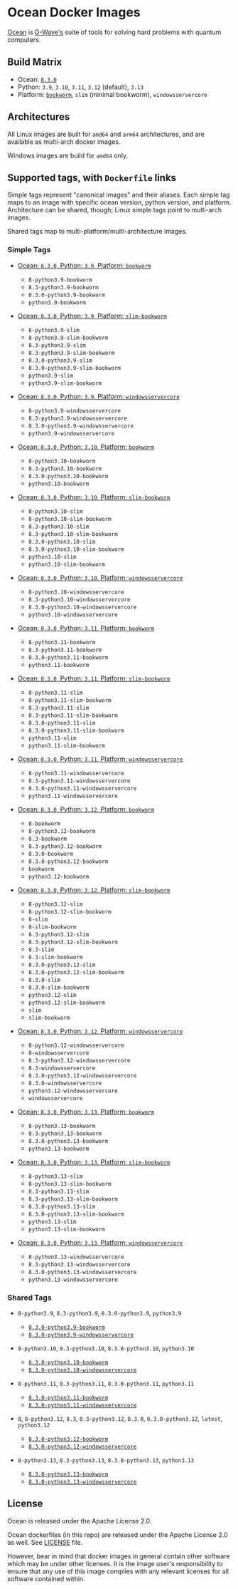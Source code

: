 # Ocean Docker Images

[Ocean](https://docs.dwavequantum.com/en/latest/ocean/) is
[D-Wave's](<https://www.dwavesys.com>) suite of tools for solving hard problems
with quantum computers.


## Build Matrix

- Ocean: [`8.3.0`](https://github.com/dwavesystems/dwave-ocean-sdk/releases/8.3.0)
- Python: `3.9`, `3.10`, `3.11`, `3.12` (default), `3.13`
- Platform: [`bookworm`](https://wiki.debian.org/DebianBookworm), `slim` (minimal bookworm), `windowsservercore`


## Architectures

All Linux images are built for `amd64` and `arm64` architectures, and are available
as multi-arch docker images.

Windows images are build for `amd64` only.


## Supported tags, with `Dockerfile` links

Simple tags represent "canonical images" and their aliases. Each simple tag maps
to an image with specific ocean version, python version, and platform.
Architecture can be shared, though; Linux simple tags point to multi-arch images.

Shared tags map to multi-platform/multi-architecture images.

### Simple Tags

- [Ocean: `8.3.0`, Python: `3.9`, Platform: `bookworm`](https://github.com/dwavesystems/ocean-docker/blob/master/dockerfiles/8/python3.9/bookworm/Dockerfile)
  - `8-python3.9-bookworm`
  - `8.3-python3.9-bookworm`
  - `8.3.0-python3.9-bookworm`
  - `python3.9-bookworm`

- [Ocean: `8.3.0`, Python: `3.9`, Platform: `slim-bookworm`](https://github.com/dwavesystems/ocean-docker/blob/master/dockerfiles/8/python3.9/slim-bookworm/Dockerfile)
  - `8-python3.9-slim`
  - `8-python3.9-slim-bookworm`
  - `8.3-python3.9-slim`
  - `8.3-python3.9-slim-bookworm`
  - `8.3.0-python3.9-slim`
  - `8.3.0-python3.9-slim-bookworm`
  - `python3.9-slim`
  - `python3.9-slim-bookworm`

- [Ocean: `8.3.0`, Python: `3.9`, Platform: `windowsservercore`](https://github.com/dwavesystems/ocean-docker/blob/master/dockerfiles/8/python3.9/windowsservercore/Dockerfile)
  - `8-python3.9-windowsservercore`
  - `8.3-python3.9-windowsservercore`
  - `8.3.0-python3.9-windowsservercore`
  - `python3.9-windowsservercore`

- [Ocean: `8.3.0`, Python: `3.10`, Platform: `bookworm`](https://github.com/dwavesystems/ocean-docker/blob/master/dockerfiles/8/python3.10/bookworm/Dockerfile)
  - `8-python3.10-bookworm`
  - `8.3-python3.10-bookworm`
  - `8.3.0-python3.10-bookworm`
  - `python3.10-bookworm`

- [Ocean: `8.3.0`, Python: `3.10`, Platform: `slim-bookworm`](https://github.com/dwavesystems/ocean-docker/blob/master/dockerfiles/8/python3.10/slim-bookworm/Dockerfile)
  - `8-python3.10-slim`
  - `8-python3.10-slim-bookworm`
  - `8.3-python3.10-slim`
  - `8.3-python3.10-slim-bookworm`
  - `8.3.0-python3.10-slim`
  - `8.3.0-python3.10-slim-bookworm`
  - `python3.10-slim`
  - `python3.10-slim-bookworm`

- [Ocean: `8.3.0`, Python: `3.10`, Platform: `windowsservercore`](https://github.com/dwavesystems/ocean-docker/blob/master/dockerfiles/8/python3.10/windowsservercore/Dockerfile)
  - `8-python3.10-windowsservercore`
  - `8.3-python3.10-windowsservercore`
  - `8.3.0-python3.10-windowsservercore`
  - `python3.10-windowsservercore`

- [Ocean: `8.3.0`, Python: `3.11`, Platform: `bookworm`](https://github.com/dwavesystems/ocean-docker/blob/master/dockerfiles/8/python3.11/bookworm/Dockerfile)
  - `8-python3.11-bookworm`
  - `8.3-python3.11-bookworm`
  - `8.3.0-python3.11-bookworm`
  - `python3.11-bookworm`

- [Ocean: `8.3.0`, Python: `3.11`, Platform: `slim-bookworm`](https://github.com/dwavesystems/ocean-docker/blob/master/dockerfiles/8/python3.11/slim-bookworm/Dockerfile)
  - `8-python3.11-slim`
  - `8-python3.11-slim-bookworm`
  - `8.3-python3.11-slim`
  - `8.3-python3.11-slim-bookworm`
  - `8.3.0-python3.11-slim`
  - `8.3.0-python3.11-slim-bookworm`
  - `python3.11-slim`
  - `python3.11-slim-bookworm`

- [Ocean: `8.3.0`, Python: `3.11`, Platform: `windowsservercore`](https://github.com/dwavesystems/ocean-docker/blob/master/dockerfiles/8/python3.11/windowsservercore/Dockerfile)
  - `8-python3.11-windowsservercore`
  - `8.3-python3.11-windowsservercore`
  - `8.3.0-python3.11-windowsservercore`
  - `python3.11-windowsservercore`

- [Ocean: `8.3.0`, Python: `3.12`, Platform: `bookworm`](https://github.com/dwavesystems/ocean-docker/blob/master/dockerfiles/8/python3.12/bookworm/Dockerfile)
  - `8-bookworm`
  - `8-python3.12-bookworm`
  - `8.3-bookworm`
  - `8.3-python3.12-bookworm`
  - `8.3.0-bookworm`
  - `8.3.0-python3.12-bookworm`
  - `bookworm`
  - `python3.12-bookworm`

- [Ocean: `8.3.0`, Python: `3.12`, Platform: `slim-bookworm`](https://github.com/dwavesystems/ocean-docker/blob/master/dockerfiles/8/python3.12/slim-bookworm/Dockerfile)
  - `8-python3.12-slim`
  - `8-python3.12-slim-bookworm`
  - `8-slim`
  - `8-slim-bookworm`
  - `8.3-python3.12-slim`
  - `8.3-python3.12-slim-bookworm`
  - `8.3-slim`
  - `8.3-slim-bookworm`
  - `8.3.0-python3.12-slim`
  - `8.3.0-python3.12-slim-bookworm`
  - `8.3.0-slim`
  - `8.3.0-slim-bookworm`
  - `python3.12-slim`
  - `python3.12-slim-bookworm`
  - `slim`
  - `slim-bookworm`

- [Ocean: `8.3.0`, Python: `3.12`, Platform: `windowsservercore`](https://github.com/dwavesystems/ocean-docker/blob/master/dockerfiles/8/python3.12/windowsservercore/Dockerfile)
  - `8-python3.12-windowsservercore`
  - `8-windowsservercore`
  - `8.3-python3.12-windowsservercore`
  - `8.3-windowsservercore`
  - `8.3.0-python3.12-windowsservercore`
  - `8.3.0-windowsservercore`
  - `python3.12-windowsservercore`
  - `windowsservercore`

- [Ocean: `8.3.0`, Python: `3.13`, Platform: `bookworm`](https://github.com/dwavesystems/ocean-docker/blob/master/dockerfiles/8/python3.13/bookworm/Dockerfile)
  - `8-python3.13-bookworm`
  - `8.3-python3.13-bookworm`
  - `8.3.0-python3.13-bookworm`
  - `python3.13-bookworm`

- [Ocean: `8.3.0`, Python: `3.13`, Platform: `slim-bookworm`](https://github.com/dwavesystems/ocean-docker/blob/master/dockerfiles/8/python3.13/slim-bookworm/Dockerfile)
  - `8-python3.13-slim`
  - `8-python3.13-slim-bookworm`
  - `8.3-python3.13-slim`
  - `8.3-python3.13-slim-bookworm`
  - `8.3.0-python3.13-slim`
  - `8.3.0-python3.13-slim-bookworm`
  - `python3.13-slim`
  - `python3.13-slim-bookworm`

- [Ocean: `8.3.0`, Python: `3.13`, Platform: `windowsservercore`](https://github.com/dwavesystems/ocean-docker/blob/master/dockerfiles/8/python3.13/windowsservercore/Dockerfile)
  - `8-python3.13-windowsservercore`
  - `8.3-python3.13-windowsservercore`
  - `8.3.0-python3.13-windowsservercore`
  - `python3.13-windowsservercore`


### Shared Tags

- `8-python3.9`, `8.3-python3.9`, `8.3.0-python3.9`, `python3.9`
  - [`8.3.0-python3.9-bookworm`](https://github.com/dwavesystems/ocean-docker/blob/master/dockerfiles/8/python3.9/bookworm/Dockerfile)
  - [`8.3.0-python3.9-windowsservercore`](https://github.com/dwavesystems/ocean-docker/blob/master/dockerfiles/8/python3.9/windowsservercore/Dockerfile)

- `8-python3.10`, `8.3-python3.10`, `8.3.0-python3.10`, `python3.10`
  - [`8.3.0-python3.10-bookworm`](https://github.com/dwavesystems/ocean-docker/blob/master/dockerfiles/8/python3.10/bookworm/Dockerfile)
  - [`8.3.0-python3.10-windowsservercore`](https://github.com/dwavesystems/ocean-docker/blob/master/dockerfiles/8/python3.10/windowsservercore/Dockerfile)

- `8-python3.11`, `8.3-python3.11`, `8.3.0-python3.11`, `python3.11`
  - [`8.3.0-python3.11-bookworm`](https://github.com/dwavesystems/ocean-docker/blob/master/dockerfiles/8/python3.11/bookworm/Dockerfile)
  - [`8.3.0-python3.11-windowsservercore`](https://github.com/dwavesystems/ocean-docker/blob/master/dockerfiles/8/python3.11/windowsservercore/Dockerfile)

- `8`, `8-python3.12`, `8.3`, `8.3-python3.12`, `8.3.0`, `8.3.0-python3.12`, `latest`, `python3.12`
  - [`8.3.0-python3.12-bookworm`](https://github.com/dwavesystems/ocean-docker/blob/master/dockerfiles/8/python3.12/bookworm/Dockerfile)
  - [`8.3.0-python3.12-windowsservercore`](https://github.com/dwavesystems/ocean-docker/blob/master/dockerfiles/8/python3.12/windowsservercore/Dockerfile)

- `8-python3.13`, `8.3-python3.13`, `8.3.0-python3.13`, `python3.13`
  - [`8.3.0-python3.13-bookworm`](https://github.com/dwavesystems/ocean-docker/blob/master/dockerfiles/8/python3.13/bookworm/Dockerfile)
  - [`8.3.0-python3.13-windowsservercore`](https://github.com/dwavesystems/ocean-docker/blob/master/dockerfiles/8/python3.13/windowsservercore/Dockerfile)



## License

Ocean is released under the Apache License 2.0.

Ocean dockerfiles (in this repo) are released under the Apache License 2.0 as well.
See [LICENSE](./LICENSE) file.

However, bear in mind that docker images in general contain other software which
may be under other licenses. It is the image user's responsibility to ensure
that any use of this image complies with any relevant licenses for all software
contained within.
